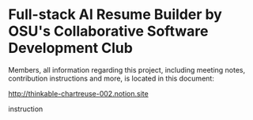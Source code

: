 # Full-stack AI Resume Builder by OSU's Collaborative Software Development Club

Members, all information regarding this project, including meeting notes, contribution instructions and more, is located in this document:

http://thinkable-chartreuse-002.notion.site

instruction
